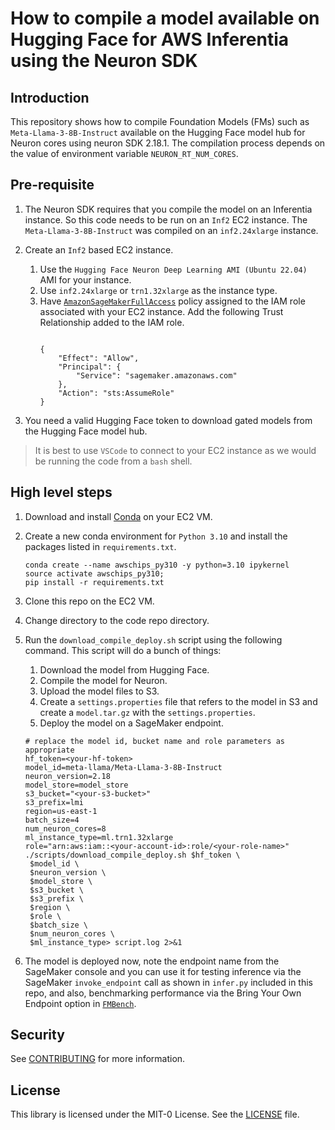 # How to compile a model available on Hugging Face for AWS Inferentia using the Neuron SDK

## Introduction
This repository shows how to compile Foundation Models (FMs) such as `Meta-Llama-3-8B-Instruct` available on the Hugging Face model hub for Neuron cores using neuron SDK 2.18.1. The compilation process depends on the value of environment variable `NEURON_RT_NUM_CORES`.

## Pre-requisite

1. The Neuron SDK requires that you compile the model on an Inferentia instance. So this code needs to be run on an `Inf2` EC2 instance. The `Meta-Llama-3-8B-Instruct` was compiled on an `inf2.24xlarge` instance.

1. Create an `Inf2` based EC2 instance.
    1. Use the `Hugging Face Neuron Deep Learning AMI (Ubuntu 22.04)` AMI for your instance.
    1. Use `inf2.24xlarge` or `trn1.32xlarge` as the instance type.
    1. Have [`AmazonSageMakerFullAccess`](https://docs.aws.amazon.com/aws-managed-policy/latest/reference/AmazonSageMakerFullAccess.html) policy assigned to the IAM role associated with your EC2 instance. Add the following Trust Relationship added to the IAM role.
        ```{.bash}
       
        {
            "Effect": "Allow",
            "Principal": {
                "Service": "sagemaker.amazonaws.com"
            },
            "Action": "sts:AssumeRole"
        }
        ```

1. You need a valid Hugging Face token to download gated models from the Hugging Face model hub.

>It is best to use `VSCode` to connect to your EC2 instance as we would be running the code from a `bash` shell.

## High level steps

1. Download and install [Conda](https://www.anaconda.com/download#linux) on your EC2 VM.
1. Create a new conda environment for `Python 3.10` and install the packages listed in `requirements.txt`.

    ```{.bash}
    conda create --name awschips_py310 -y python=3.10 ipykernel
    source activate awschips_py310;
    pip install -r requirements.txt
    ```
1. Clone this repo on the EC2 VM.
1. Change directory to the code repo directory.
1. Run the `download_compile_deploy.sh` script using the following command. This script will do a bunch of things:
    1. Download the model from Hugging Face.
    1. Compile the model for Neuron.
    1. Upload the model files to S3.
    1. Create a `settings.properties` file that refers to the model in S3 and create a `model.tar.gz` with the `settings.properties`.
    1. Deploy the model on a SageMaker endpoint.
    ```{.bash}
    # replace the model id, bucket name and role parameters as appropriate
    hf_token=<your-hf-token>
    model_id=meta-llama/Meta-Llama-3-8B-Instruct
    neuron_version=2.18
    model_store=model_store
    s3_bucket="<your-s3-bucket>"
    s3_prefix=lmi
    region=us-east-1    
    batch_size=4
    num_neuron_cores=8
    ml_instance_type=ml.trn1.32xlarge
    role="arn:aws:iam::<your-account-id>:role/<your-role-name>"
    ./scripts/download_compile_deploy.sh $hf_token \
     $model_id \
     $neuron_version \
     $model_store \
     $s3_bucket \
     $s3_prefix \
     $region \
     $role \
     $batch_size \
     $num_neuron_cores \
     $ml_instance_type> script.log 2>&1 
    ```
1. The model is deployed now, note the endpoint name from the SageMaker console and you can use it for testing inference via the SageMaker `invoke_endpoint` call as shown in `infer.py` included in this repo, and also, benchmarking performance via the Bring Your Own Endpoint option in [`FMBench`](https://github.com/aws-samples/foundation-model-benchmarking-tool).


## Security

See [CONTRIBUTING](CONTRIBUTING.md#security-issue-notifications) for more information.

## License

This library is licensed under the MIT-0 License. See the [LICENSE](./LICENSE) file.

